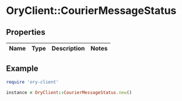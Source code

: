 # OryClient::CourierMessageStatus

## Properties

| Name | Type | Description | Notes |
| ---- | ---- | ----------- | ----- |

## Example

```ruby
require 'ory-client'

instance = OryClient::CourierMessageStatus.new()
```

